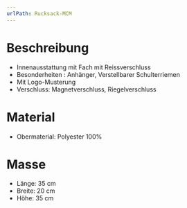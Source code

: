 ```yaml
---
urlPath: Rucksack-MCM
---
```


# Beschreibung
- Innenausstattung mit Fach mit Reissverschluss
- Besonderheiten : Anhänger, Verstellbarer Schulterriemen
- Mit Logo-Musterung
- Verschluss: Magnetverschluss, Riegelverschluss

# Material
- Obermaterial: Polyester 100%

# Masse
- Länge: 35 cm
- Breite: 20 cm
- Höhe: 35 cm
